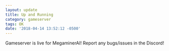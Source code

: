 ```yaml
---
layout: update
title: Up and Running
category: gameserver
tags: OK
date: '2018-04-14 13:52:12 -0500'
---
```


Gameserver is live for MegaminerAI! Report any bugs/issues in the Discord!
